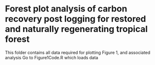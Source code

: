 # Forest plot analysis of carbon recovery post logging for restored and naturally regenerating tropical forest
This folder contains all data required for plotting Figure 1, and associated analysis
Go to Figure1Code.R which loads data

